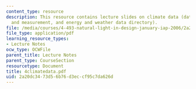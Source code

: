 ```yaml
---
content_type: resource
description: This resource contains lecture slides on climate data (data definition
  and measurement, and energy and weather data directory).
file: /media/courses/4-493-natural-light-in-design-january-iap-2006/2a20dc3473d56b76d3eccf95c7da626d_4climatedata.pdf
file_type: application/pdf
learning_resource_types:
- Lecture Notes
ocw_type: OCWFile
parent_title: Lecture Notes
parent_type: CourseSection
resourcetype: Document
title: 4climatedata.pdf
uid: 2a20dc34-73d5-6b76-d3ec-cf95c7da626d
---
```

